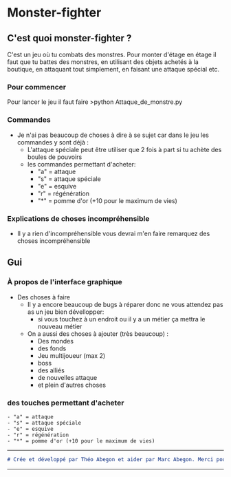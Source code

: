 # Monster-fighter

## C'est quoi monster-fighter ?
C'est un jeu où tu combats des monstres. Pour monter d'étage en étage il faut que tu battes des monstres, en utilisant des objets achetés à la boutique, en attaquant tout simplement, en faisant une attaque spécial etc.

### Pour commencer
Pour lancer le jeu il faut faire >python Attaque_de_monstre.py

### Commandes
- Je n'ai pas beaucoup de choses à dire à se sujet car dans le jeu les commandes y sont déjà :
    - L'attaque spéciale peut être utiliser que 2 fois à part si tu achète des boules de pouvoirs
    - les commandes permettant d'acheter:
        - "a" = attaque
        - "s" = attaque spéciale
        - "e" = esquive
        - "r" = régénération
        - "*" = pomme d'or (+10 pour le maximum de vies)

### Explications de choses incompréhensible
- Il y a rien d'incompréhensible vous devrai m'en faire remarquez des choses incompréhensible

## Gui

### À propos de l'interface graphique
- Des choses à faire
    - Il y a encore beaucoup de bugs à réparer donc ne vous attendez pas as un jeu bien dévellopper:
        - si vous touchez à un endroit ou il y a un métier ça mettra le nouveau métier
    - On a aussi des choses à ajouter (très beaucoup) :
        - Des mondes
        - des fonds
        - Jeu multijoueur (max 2)
        - boss
        - des alliés
        - de nouvelles attaque
        - et plein d'autres choses
### des touches permettant d'acheter
    - "a" = attaque
    - "s" = attaque spéciale
    - "e" = esquive
    - "r" = régénération
    - "*" = pomme d'or (+10 pour le maximum de vies)

***
```markdown
# Crée et développé par Théo Abegon et aider par Marc Abegon. Merci pour tous.
```  
***